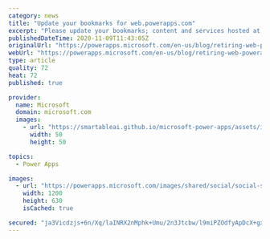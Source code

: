 ```yaml
---
category: news
title: "Update your bookmarks for web.powerapps.com"
excerpt: "Please update your bookmarks; content and services hosted at web.powerapps.com is moving to either make.powerapps.com or apps.powerapps.com"
publishedDateTime: 2020-11-09T11:43:05Z
originalUrl: "https://powerapps.microsoft.com/en-us/blog/retiring-web-powerapps-com/"
webUrl: "https://powerapps.microsoft.com/en-us/blog/retiring-web-powerapps-com/"
type: article
quality: 72
heat: 72
published: true

provider:
  name: Microsoft
  domain: microsoft.com
  images:
    - url: "https://smartableai.github.io/microsoft-power-apps/assets/images/organizations/microsoft.com-50x50.jpg"
      width: 50
      height: 50

topics:
  - Power Apps

images:
  - url: "https://powerapps.microsoft.com/images/shared/social/social-share-post-ignite.png"
    width: 1200
    height: 630
    isCached: true

secured: "ja3Vicdzjs+6n/Xq/laINRX2nMphk+Umu/2n3Jtcbw/l9miPZOdfyApDcX+gxZ/rUmobwEcWFUtuyu9f7A/mNko0mnpzc25ImLN4C7XChBMYVRKSjrhb2InWn1VFujijazy/QrNryU378HV4BqNyY3d/ZRTni3d4MN4mO2ym3r+k7lX5wqv7Cwdx6kjARimj300ed2XOFENPvw8JoFKwVNFkLoyQ6NJGKfW9BdIKVDAYh2P+wrs0cfXcB7EcILaQcoyoV5jPD+AMaAqkDX1QOnrd9RHcDHJc02QDBdn5t2whxr66BpjwREAPLteINvy7/5UTtjTzjhDTqK33eSIMpZr2kgupjR1fz3Xbth7Ep7U=;qiwJ7DEVOXb6JNbQ1IR5SA=="
---
```



